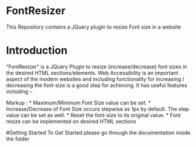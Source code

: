 # FontResizer
This Repository contains a JQuery plugin to resize Font size in a website

# Introduction
“FontResizer” is a JQuery Plugin to resize (increase/decrease) font sizes in the desired HTML sections/elements. Web Accessibility is an important aspect of the modern websites and including functionality for increasing / decreasing the font-size is a good step for achieving. It has useful features including – 

Markup :  *	Maximum/Minimum Font Size value can be set.
          *	Increase/Decrease of Font Size occurs stepwise as 1px by default. The step value can be set as well.
          *	Reset the font-size to its original value.
          *	Font resize can be implemented on desired HTML sections 


#Getting Started
To Get Started please go through the documentation inside the folder
